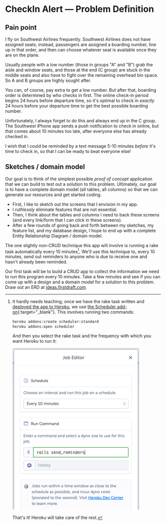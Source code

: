 # CheckIn Alert — Problem Definition

## Pain point

I fly on Southwest Airlines frequently. Southwest Airlines does not have assigned seats; instead, passengers are assigned a boarding number, line up in that order, and then can choose whatever seat is available once they are on the plane.

Usually people with a low number (those in groups "A" and "B") grab the aisle and window seats, and those at the end (C group) are stuck in the middle seats and also have to fight over the remaining overhead bin space. So A and B groups are highly sought after.

You can, of course, pay extra to get a low number. But after that, boarding order is determined by who checks in first. The online check-in period begins 24 hours before departure time, so it's optimal to check in _exactly_ 24 hours before your departure time to get the best possible boarding number.

Unfortunately, I always forget to do this and always end up in the C group. The Southwest iPhone app sends a push notification to check in online, but that comes about 10 minutes too late, after everyone else has already checked in.

I wish that I could be reminded by a text message 5-10 minutes _before_ it's time to check in, so that I can be ready to beat everyone else!

## Sketches / domain model

Our goal is to think of the simplest possible _proof of concept_ application that we can build to test out a solution to this problem. Ultimately, our goal is to have a complete domain model (all tables, all columns) so that we can generate our resources and get started coding.

 - First, I like to sketch out the screens that I envision in my app.
 - I  _ruthlessly_ eliminate features that are not essential.
 - Then, I think about the tables and columns I need to back these screens (and every link/form that I can click in these screens).
 - After a few rounds of going back and forth between my sketches, my feature list, and my database design, I hope to end up with a complete Entity Relationship Diagram / domain model.

The one slightly non-CRUD technique this app will involve is running a rake task automatically every 10 minutes[^scheduler]. We'll use this technique to, every 10 minutes, send out reminders to anyone who is due to receive one and hasn't already been reminded.

[^scheduler]: It hardly needs teaching; once we have the rake task written and [deployed the app to Heroku](https://chapters.firstdraft.com/chapters/775), we use [the Scheduler add-on](https://devcenter.heroku.com/articles/scheduler){:target="_blank"}. This involves running two commands:

    ```
    heroku addons:create scheduler:standard
    heroku addons:open scheduler
    ```

    And then you select the rake task and the frequency with which you want Heroku to run it:

    ![](/assets/heroku-scheduler.png)

    That's it! Heroku will take care of the rest.

Our first task will be to build a CRUD app to collect the information we need to run this program every 10 minutes. Take a few minutes and see if you can come up with a design and a domain model for a solution to this problem. Draw out an ERD at [ideas.firstdraft.com](https://ideas.firstdraft.com/).
